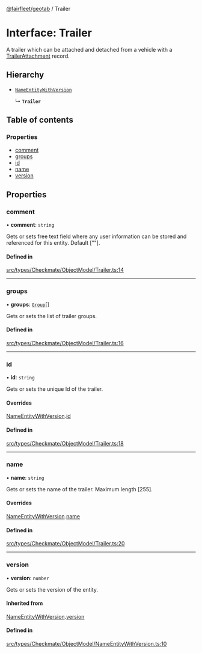 [@fairfleet/geotab](../README.md) / Trailer

# Interface: Trailer

A trailer which can be attached and detached from a vehicle with a
 [TrailerAttachment](TrailerAttachment.md) record.

## Hierarchy

- [`NameEntityWithVersion`](NameEntityWithVersion.md)

  ↳ **`Trailer`**

## Table of contents

### Properties

- [comment](Trailer.md#comment)
- [groups](Trailer.md#groups)
- [id](Trailer.md#id)
- [name](Trailer.md#name)
- [version](Trailer.md#version)

## Properties

### comment

• **comment**: `string`

Gets or sets free text field where any user information can be stored and referenced for this entity. Default [""].

#### Defined in

[src/types/Checkmate/ObjectModel/Trailer.ts:14](https://github.com/fairfleet/geotab/blob/d57d931/src/types/Checkmate/ObjectModel/Trailer.ts#L14)

___

### groups

• **groups**: [`Group`](Group.md)[]

Gets or sets the list of trailer groups.

#### Defined in

[src/types/Checkmate/ObjectModel/Trailer.ts:16](https://github.com/fairfleet/geotab/blob/d57d931/src/types/Checkmate/ObjectModel/Trailer.ts#L16)

___

### id

• **id**: `string`

Gets or sets the unique Id of the trailer.

#### Overrides

[NameEntityWithVersion](NameEntityWithVersion.md).[id](NameEntityWithVersion.md#id)

#### Defined in

[src/types/Checkmate/ObjectModel/Trailer.ts:18](https://github.com/fairfleet/geotab/blob/d57d931/src/types/Checkmate/ObjectModel/Trailer.ts#L18)

___

### name

• **name**: `string`

Gets or sets the name of the trailer. Maximum length [255].

#### Overrides

[NameEntityWithVersion](NameEntityWithVersion.md).[name](NameEntityWithVersion.md#name)

#### Defined in

[src/types/Checkmate/ObjectModel/Trailer.ts:20](https://github.com/fairfleet/geotab/blob/d57d931/src/types/Checkmate/ObjectModel/Trailer.ts#L20)

___

### version

• **version**: `number`

Gets or sets the version of the entity.

#### Inherited from

[NameEntityWithVersion](NameEntityWithVersion.md).[version](NameEntityWithVersion.md#version)

#### Defined in

[src/types/Checkmate/ObjectModel/NameEntityWithVersion.ts:10](https://github.com/fairfleet/geotab/blob/d57d931/src/types/Checkmate/ObjectModel/NameEntityWithVersion.ts#L10)
